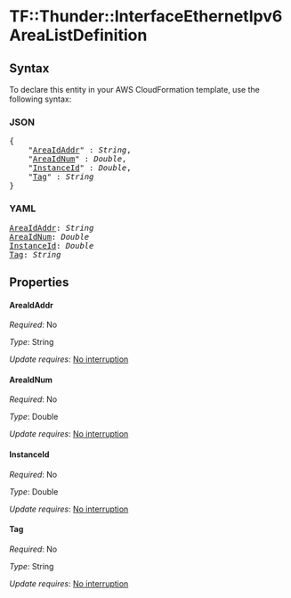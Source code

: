 # TF::Thunder::InterfaceEthernetIpv6 AreaListDefinition

## Syntax

To declare this entity in your AWS CloudFormation template, use the following syntax:

### JSON

<pre>
{
    "<a href="#areaidaddr" title="AreaIdAddr">AreaIdAddr</a>" : <i>String</i>,
    "<a href="#areaidnum" title="AreaIdNum">AreaIdNum</a>" : <i>Double</i>,
    "<a href="#instanceid" title="InstanceId">InstanceId</a>" : <i>Double</i>,
    "<a href="#tag" title="Tag">Tag</a>" : <i>String</i>
}
</pre>

### YAML

<pre>
<a href="#areaidaddr" title="AreaIdAddr">AreaIdAddr</a>: <i>String</i>
<a href="#areaidnum" title="AreaIdNum">AreaIdNum</a>: <i>Double</i>
<a href="#instanceid" title="InstanceId">InstanceId</a>: <i>Double</i>
<a href="#tag" title="Tag">Tag</a>: <i>String</i>
</pre>

## Properties

#### AreaIdAddr

_Required_: No

_Type_: String

_Update requires_: [No interruption](https://docs.aws.amazon.com/AWSCloudFormation/latest/UserGuide/using-cfn-updating-stacks-update-behaviors.html#update-no-interrupt)

#### AreaIdNum

_Required_: No

_Type_: Double

_Update requires_: [No interruption](https://docs.aws.amazon.com/AWSCloudFormation/latest/UserGuide/using-cfn-updating-stacks-update-behaviors.html#update-no-interrupt)

#### InstanceId

_Required_: No

_Type_: Double

_Update requires_: [No interruption](https://docs.aws.amazon.com/AWSCloudFormation/latest/UserGuide/using-cfn-updating-stacks-update-behaviors.html#update-no-interrupt)

#### Tag

_Required_: No

_Type_: String

_Update requires_: [No interruption](https://docs.aws.amazon.com/AWSCloudFormation/latest/UserGuide/using-cfn-updating-stacks-update-behaviors.html#update-no-interrupt)

